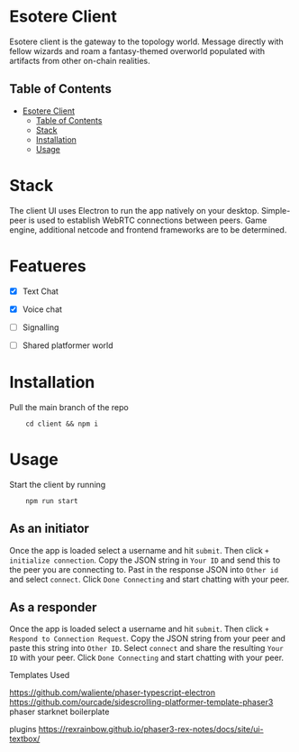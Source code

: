 # Esotere Client
Esotere client is the gateway to the topology world.
Message directly with fellow wizards and roam a fantasy-themed overworld populated with artifacts from other on-chain realities.

## Table of Contents
- [Esotere Client](#esotere-client)
  - [Table of Contents](#table-of-contents)
  - [Stack](#stack)
  - [Installation](#installation)
  - [Usage](#usage)
  
# Stack
The client UI uses Electron to run the app natively on your desktop. Simple-peer is used to establish WebRTC connections between peers. Game engine, additional netcode and frontend frameworks are to be determined.

# Featueres
- [x] Text Chat
- [x] Voice chat
- [ ] Signalling
- [ ] Shared platformer world


# Installation
Pull the main branch of the repo
```
    cd client && npm i
```

# Usage
Start the client by running
```
    npm run start
```
## As an initiator
Once the app is loaded select a username and hit `submit`. 
Then click `+ initialize connection`. Copy the JSON string in `Your ID` and send this to the peer you are connecting to.
Past in the response JSON into `Other id` and select `connect`. Click `Done Connecting` and start chatting with your peer.

## As a responder
Once the app is loaded select a username and hit `submit`. 
Then click `+ Respond to Connection Request`. Copy the JSON string from your peer and paste this string into `Other ID`. Select `connect` and share the resulting `Your ID` with your peer. Click `Done Connecting` and start chatting with your peer.




Templates Used

https://github.com/waliente/phaser-typescript-electron
https://github.com/ourcade/sidescrolling-platformer-template-phaser3
phaser starknet boilerplate 

plugins
https://rexrainbow.github.io/phaser3-rex-notes/docs/site/ui-textbox/